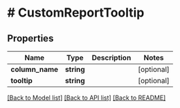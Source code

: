 # # CustomReportTooltip

## Properties

Name | Type | Description | Notes
------------ | ------------- | ------------- | -------------
**column_name** | **string** |  | [optional]
**tooltip** | **string** |  | [optional]

[[Back to Model list]](../../README.md#models) [[Back to API list]](../../README.md#endpoints) [[Back to README]](../../README.md)

